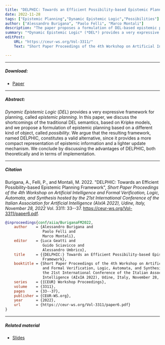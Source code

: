 ```yaml
---
title: "DELPHIC: Towards an Efficient Possibility-based Epistemic Planning Framework" 
date: 2022-11-28
tags: ["Epistemic Planning","Dynamic Epistemic Logic","Possibilities"]
author: ["Alessandro Burigana", "Paolo Felli", "Marco Montali"]
description: "The paper proposes a formulation of DEL-based epistemic planning based on a different kind of object, called possibility. OVERLAY 2022." 
summary: "*Dynamic Epistemic Logic* (*DEL*) provides a very expressive framework for planning, called *epistemic planning*. In this paper, we discuss the shortcomings of the traditional DEL semantics, based on Kripke models, and we propose a formulation of epistemic planning based on a different kind of object, called *possibility*. We argue that the resulting framework, named DELPHIC, constitutes a valid alternative, since it provides a more compact representation of epistemic information and a lighter update mechanism. We conclude by discussing the advantages of DELPHIC, both theoretically and in terms of implementation."
editPost:
    URL: "https://ceur-ws.org/Vol-3311/"
    Text: "Short Paper Proceedings of the 4th Workshop on Artificial Intelligence and Formal Verification, Logic, Automata, and Synthesis, OVERLAY 2022"

---
```


---

##### Download:

- [Paper](https://ceur-ws.org/Vol-3311/paper6.pdf)

---

##### Abstract:

*Dynamic Epistemic Logic* (*DEL*) provides a very expressive framework for planning, called *epistemic planning*. In this paper, we discuss the shortcomings of the traditional DEL semantics, based on Kripke models, and we propose a formulation of epistemic planning based on a different kind of object, called *possibility*. We argue that the resulting framework, named DELPHIC, constitutes a valid alternative, since it provides a more compact representation of epistemic information and a lighter update mechanism. We conclude by discussing the advantages of DELPHIC, both theoretically and in terms of implementation.

---

##### Citation

Burigana, A., Felli, P., and Montali, M. 2022. "DELPHIC: Towards an Efficient Possibility-based Epistemic Planning Framework", *Short Paper Proceedings of the 4th Workshop on Artificial Intelligence and Formal Verification, Logic, Automata, and Synthesis hosted by the 21st International Conference of the Italian Association for Artificial Intelligence (AIxIA 2022), Udine, Italy, November 28, 2022* Vol. 3311: 33--37. https://ceur-ws.org/Vol-3311/paper6.pdf.

```BibTeX
@inproceedings{conf/aiia/BuriganaFM2022,
    author    = {Alessandro Burigana and
                 Paolo Felli and
                 Marco Montali},
    editor    = {Luca Geatti and
                 Guido Sciavicco and
                 Alessandro Umbrico},
    title     = {{DELPHIC:} Towards an Efficient Possibility-based Epistemic Planning
                 Framework},
    booktitle = {Short Paper Proceedings of the 4th Workshop on Artificial Intelligence
                 and Formal Verification, Logic, Automata, and Synthesis hosted by
                 the 21st International Conference of the Italian Association for Artificial
                 Intelligence (AIxIA 2022), Udine, Italy, November 28, 2022},
    series    = {{CEUR} Workshop Proceedings},
    volume    = {3311},
    pages     = {33--37},
    publisher = {CEUR-WS.org},
    year      = {2022},
    url       = {https://ceur-ws.org/Vol-3311/paper6.pdf}
}
```

---

##### Related material

+ [Slides](slides.pdf)
